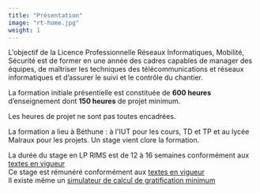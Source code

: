 ```yaml
---
title: "Présentation"
image: "rt-home.jpg"
weight: 1
---
```


L'objectif de la Licence Professionnelle Réseaux Informatiques, Mobilité, Sécurité est de former en une année des cadres capables de manager des équipes, de maîtriser les techniques des télécommunications et réseaux informatiques et d’assurer le suivi et le contrôle du chantier.


La formation initiale présentielle est constituée de **600 heures** d’enseignement dont **150 heures** de projet minimum. 

Les heures de projet ne sont pas toutes encadrées.  

La formation a lieu à Béthune : à l'IUT pour les cours, TD et TP et au lycée Malraux pour les projets. Un stage vient clore la formation. 


La durée du stage en LP RIMS est de 12 à 16 semaines conformément aux [textes en vigueur](https://www.legifrance.gouv.fr/affichTexteArticle.do;jsessionid=1124B1181ADD3BEB9A12DE42C659F836.tpdila12v_2?idArticle=LEGIARTI000028556168&cidTexte=LEGITEXT000020811433&dateTexte=20160502 "https://www.legifrance.gouv.fr/affichTexteArticle.do;jsessionid=1124B1181ADD3BEB9A12DE42C659F836.tpdila12v_2?idArticle=LEGIARTI000028556168&cidTexte=LEGITEXT000020811433&dateTexte=20160502")  
Ce stage est rémunéré conformément aux [textes en vigueur](https://www.service-public.fr/professionnels-entreprises/vosdroits/F32131 "https://www.service-public.fr/professionnels-entreprises/vosdroits/F32131")  
Il existe même un [simulateur de calcul de gratification minimum](https://www.service-public.fr/simulateur/calcul/gratification-stagiaire "https://www.service-public.fr/simulateur/calcul/gratification-stagiaire")  
